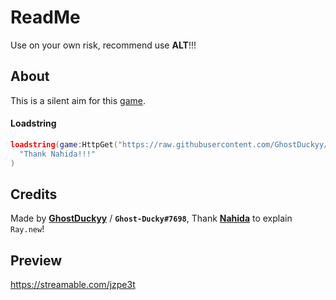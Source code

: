 # ReadMe
Use on your own risk, recommend use **ALT**!!!
## About
This is a silent aim for this [game](https://roblox.com/games/11124905486/).
#### Loadstring
```lua
loadstring(game:HttpGet("https://raw.githubusercontent.com/GhostDuckyy/GhostDuckyy/main/Fixed/Shoot%20People%20Off%20A%20Map%20Simulator/source.lua", true))(
  "Thank Nahida!!!"
)
```
## Credits
Made by [**GhostDuckyy**](https://github.com/GhostDuckyy) / **`Ghost-Ducky#7698`**,
Thank [**Nahida**](https://v3rmillion.net/member.php?action=profile&uid=2698182) to explain `Ray.new`!

## Preview
https://streamable.com/jzpe3t
